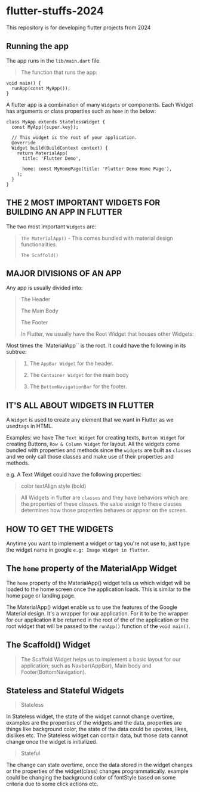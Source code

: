 # flutter-stuffs-2024

This repository is for developing flutter projects from 2024

## Running the app

The app runs in the `lib/main.dart` file.

> The function that runs the app:

```
void main() {
  runApp(const MyApp());
}
```

A flutter app is a combination of many `Widgets` or components. Each Widget has arguments or class properties such as `home` in the below:

```
class MyApp extends StatelessWidget {
  const MyApp({super.key});

  // This widget is the root of your application.
  @override
  Widget build(BuildContext context) {
    return MaterialApp(
      title: 'Flutter Demo',

      home: const MyHomePage(title: 'Flutter Demo Home Page'),
    );
  }
}

```

## THE 2 MOST IMPORTANT WIDGETS FOR BUILDING AN APP IN FLUTTER

The two most important `Widgets` are:

> `The MaterialApp()` - This comes bundled with material design functionalities.
>
> `The Scaffold()`

## MAJOR DIVISIONS OF AN APP

Any app is usually divided into:

> The Header
>
> The Main Body
>
> The Footer
>
> In Flutter, we usually have the Root Widget that houses other Widgets:

Most times the `MaterialApp`` is the root. It could have the following in its subtree:

> 1. The `AppBar Widget` for the header.
>
> 2. The `Container Widget` for the main body
>
> 3. The `BottomNavigationBar` for the footer.

## IT'S ALL ABOUT WIDGETS IN FLUTTER

A `Widget` is used to create any element that we want in Flutter as we used`tags` in HTML.

Examples: we have The `Text Widget` for creating texts, `Button Widget` for creating Buttons, `Row & Column Widget` for layout. All the widgets come bundled with properties and methods since the `widgets` are built as `classes` and we only call those classes and make use of their properties and methods.

e.g. A Text Widget could have the following properties:

> color
> textAlign
> style (bold)

> All Widgets in flutter are `classes` and they have behaviors which are the properties of these classes. the value assign to these classes determines how those properties behaves or appear on the screen.

## HOW TO GET THE WIDGETS

Anytime you want to implement a widget or tag you're not use to, just type the widget name in google `e.g: Image Widget in flutter`.

## The `home` property of the MaterialApp Widget

The `home` property of the MaterialApp() widget tells us which widget will be loaded to the home screen once the application loads. This is similar to the home page or landing page.

The MaterialApp() widget enable us to use the features of the Google Material design. It's a wrapper for our application. For it to be the wrapper for our application it be returned in the root of the of the application or the root widget that will be passed to the `runApp()` function of the `void main()`.

## The Scaffold() Widget

> The Scaffold Widget helps us to implement a basic layout for our application; such as Navbar(AppBar), Main body and Footer(BottomNavigation).

## Stateless and Stateful Widgets

> Stateless

In Stateless widget, the state of the widget cannot change overtime, examples are the properties of the widgets and the data, properties are things like background color, the state of the data could be upvotes, likes, dislikes etc. The Stateless widget can contain data, but those data cannot change once the widget is initialized.

> Stateful

The change can state overtime, once the data stored in the widget changes or the properties of the widget(class) changes programmatically. example could be changing the background color of fontStyle based on some criteria due to some click actions etc.

